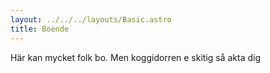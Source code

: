 ```yaml
---
layout: ../../../layouts/Basic.astro
title: Boende
---
```

H﻿är kan mycket folk bo. Men koggidorren e skitig så akta dig
